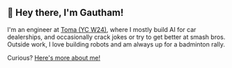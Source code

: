 ## 👋 Hey there, I'm Gautham!

I'm an engineer at [Toma (YC W24)](https://toma.com/), where I mostly build AI for car dealerships, and occasionally crack jokes or try to get better at smash bros. Outside work, I love building robots and am always up for a badminton rally.


Curious? [Here's more about me!](https://gauthamv6002.github.io/)




<!--
**GauthamV6002/GauthamV6002** is a ✨ _special_ ✨ repository because its `README.md` (this file) appears on your GitHub profile.

Here are some ideas to get you started:

- 🔭 I’m currently working on ...
- 🌱 I’m currently learning ...
- 👯 I’m looking to collaborate on ...
- 🤔 I’m looking for help with ...
- 💬 Ask me about ...
- 📫 How to reach me: ...
- 😄 Pronouns: ...
-  Fun fact: ...
-->
